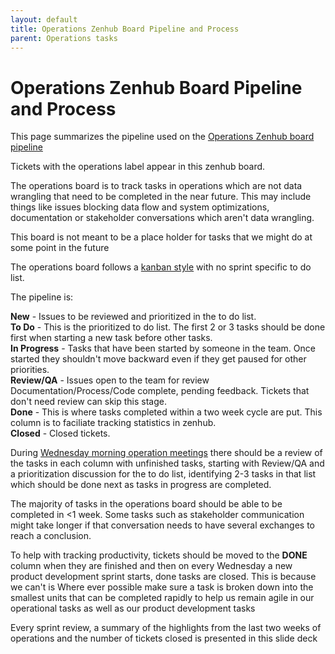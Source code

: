 ```yaml
---
layout: default
title: Operations Zenhub Board Pipeline and Process
parent: Operations tasks
---
```


# Operations Zenhub Board Pipeline and Process

This page summarizes the pipeline used on the [Operations Zenhub board pipeline](https://app.zenhub.com/workspaces/operations-5fa2d8f2df78bb000f7fb2b5/board?repos=232300832,261790554) 

Tickets with the operations label appear in this zenhub board.   

The operations board is to track tasks in operations which are not data wrangling that need to be completed in the near future. This may include things like issues blocking data flow and system optimizations, documentation or stakeholder conversations which aren't data wrangling.  

This board is not meant to be a place holder for tasks that we might do at some point in the future

The operations board follows a [kanban style](https://en.wikipedia.org/wiki/Kanban_(development)) with no sprint specific to do list.  

The pipeline is:

**New** - Issues to be reviewed and prioritized in the to do list.   
**To Do** - This is the prioritized to do list. The first 2 or 3 tasks should be done first when starting a new task before other tasks.   
**In Progress** - Tasks that have been started by someone in the team. Once started they shouldn't move backward even if they get paused for other priorities.   
**Review/QA** - Issues open to the team for review Documentation/Process/Code complete, pending feedback. Tickets that don't need review can skip this stage.   
**Done** - This is where tasks completed within a two week cycle are put. This column is to faciliate tracking statistics in zenhub.   
**Closed** - Closed tickets.   

During [Wednesday morning operation meetings](https://www.google.com/url?q=https://docs.google.com/document/d/1O2nCBtnFY-AWh_1_s188xLTyvaZpwbUUp3Pvs_aV_jc/edit?ts%3D5f1816b8%23&sa=D&source=calendar&ust=1607435802282000&usg=AOvVaw0uFk9fs3hHHBusLGQwFE_u) there should be a review of the tasks in each column with unfinished tasks, starting with Review/QA and a prioritization discussion for the to do list, identifying 2-3 tasks in that list which should be done next as tasks in progress are completed.

The majority of tasks in the operations board should be able to be completed in <1 week. Some tasks such as stakeholder communication might take longer if that conversation needs to have several exchanges to reach a conclusion.

To help with tracking productivity, tickets should be moved to the **DONE** column when they are finished and then on every Wednesday a new product development sprint starts, done tasks are closed. This is because we can't is
Where ever possible make sure a task is broken down into the smallest units that can be completed rapidly to help us remain agile in our operational tasks as well as our product development tasks

Every sprint review, a summary of the highlights from the last two weeks of operations and the number of tickets closed is presented in this slide deck
